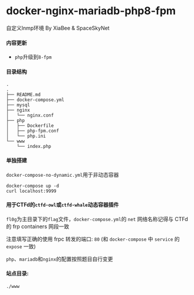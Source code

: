 # docker-nginx-mariadb-php8-fpm

自定义lnmp环境 By XiaBee & SpaceSkyNet

#### 内容更新

* `php`升级到`8-fpm`



#### 目录结构

```
.
.
├── README.md
├── docker-compose.yml
├── mysql
├── nginx
│   └── nginx.conf
├── php
│   ├── Dockerfile
│   ├── php-fpm.conf
│   └── php.ini
└── www
    └── index.php
```

#### 单独搭建

`docker-compose-no-dynamic.yml`用于非动态容器

```shell
docker-compose up -d
curl localhost:9999
```

#### 用于CTFd的`ctfd-owl`或`ctfd-whale`动态容器插件

`fl0g`为主目录下的`flag`文件，`docker-compose.yml`的 `net` 网络名称记得与 CTFd 的 frp containers 网段一致

注意填写正确的使用 frpc 转发的端口: `80` (和 `docker-compose` 中 `service` 的 `expose` 一致)

`php`、`mariadb`和`nginx`的配置按照题目自行变更

#### 站点目录:

`./www`
